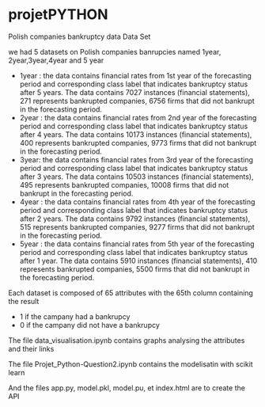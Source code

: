 # projetPYTHON


Polish companies bankruptcy data Data Set

we had 5 datasets on Polish companies banrupcies named 1year, 2year,3year,4year and 5 year

- 1year : the data contains financial rates from 1st year of the forecasting period and corresponding class label that indicates bankruptcy status after 5 years. The data contains 7027 instances (financial statements), 271 represents bankrupted companies, 6756 firms that did not bankrupt in the forecasting period.
- 2year : the data contains financial rates from 2nd year of the forecasting period and corresponding class label that indicates bankruptcy status after 4 years. The data contains 10173 instances (financial statements), 400 represents bankrupted companies, 9773 firms that did not bankrupt in the forecasting period.
- 3year: the data contains financial rates from 3rd year of the forecasting period and corresponding class label that indicates bankruptcy status after 3 years. The data contains 10503 instances (financial statements), 495 represents bankrupted companies, 10008 firms that did not bankrupt in the forecasting period.
- 4year : the data contains financial rates from 4th year of the forecasting period and corresponding class label that indicates bankruptcy status after 2 years. The data contains 9792 instances (financial statements), 515 represents bankrupted companies, 9277 firms that did not bankrupt in the forecasting period.
- 5year : the data contains financial rates from 5th year of the forecasting period and corresponding class label that indicates bankruptcy status after 1 year. The data contains 5910 instances (financial statements), 410 represents bankrupted companies, 5500 firms that did not bankrupt in the forecasting period.



Each dataset is composed of 65 attributes with the 65th column containing the result
- 1 if the campany had a bankrupcy
- 0 if the campany did not have a bankrupcy

The file data_visualisation.ipynb contains graphs analysing the attributes and their links

The file Projet_Python-Question2.ipynb contains the modelisatin with scikit learn 

And the files app.py, model.pkl, model.pu, et index.html are to create the API
